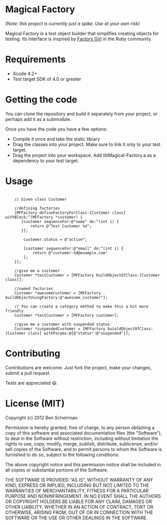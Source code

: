 # Magical Factory

_(Note: this project is currently just a spike.  Use at your own risk)_

Magical Factory is a test object builder that simplifies creating objects for testing.
Its interface is inspired by [Factory Girl](http://github.com/thoughtbot/factory_girl) in the
Ruby community.

# Requirements

- Xcode 4.2+
- Test target SDK of 4.0 or greater

# Getting the code

You can clone the repository and build it separately from your project, or perhaps add it as a 
submodule.

Once you have the code you have a few options:

- Compile it once and take the static library
- Drag the classes into your project.  Make sure to link it only to your test target.
- Drag the project into your workspace.  Add libMagical-Factory.a as a dependency to your test target.

# Usage

```objc

    // Given class Customer

    //defining factories
    [MFFactory defineFactoryForClass:[Customer class] withBlock:^(MFFactory *customer) {
       [customer sequenceFor:@"name" do:^(int i) {
           return @"Test Customer %d";
       }];

        customer.status = @"active";

        [customer sequenceFor:@"email" do:^(int i) {
            return @"customer-%d@example.com"
        ];
    }];

    //give me a customer
    Customer *testCustomer = [MFFactory buildObjectOfClass:[Customer class]];

    //named factories
    Customer *awesomeCustomer = [MFFactory buildObjectUsingFactory:@"awesome_customer"];

    // You can create a category method to make this a bit more friendly
    Customer *testCustomer = [MFFactory customer]; 

    //give me a customer with suspended status
    Customer *suspendedCustomer = [MFFactory buioldObjectOfClass:[Customer class] withParams:@{@"status":@"suspended"}];

```

# Contributing

Contributions are welcome.  Just fork the project, make your changes, submit a pull request.

Tests are appreciated :smiley:.

# License (MIT)

Copyright (c) 2012 Ben Scheirman.

Permission is hereby granted, free of charge, to any person obtaining a copy of this software and associated documentation files (the "Software"), to deal in the Software without restriction, including without limitation the rights to use, copy, modify, merge, publish, distribute, sublicense, and/or sell copies of the Software, and to permit persons to whom the Software is furnished to do so, subject to the following conditions:

The above copyright notice and this permission notice shall be included in all copies or substantial portions of the Software.

THE SOFTWARE IS PROVIDED "AS IS", WITHOUT WARRANTY OF ANY KIND, EXPRESS OR IMPLIED, INCLUDING BUT NOT LIMITED TO THE WARRANTIES OF MERCHANTABILITY, FITNESS FOR A PARTICULAR PURPOSE AND NONINFRINGEMENT. IN NO EVENT SHALL THE AUTHORS OR COPYRIGHT HOLDERS BE LIABLE FOR ANY CLAIM, DAMAGES OR OTHER LIABILITY, WHETHER IN AN ACTION OF CONTRACT, TORT OR OTHERWISE, ARISING FROM, OUT OF OR IN CONNECTION WITH THE SOFTWARE OR THE USE OR OTHER DEALINGS IN THE SOFTWARE.


